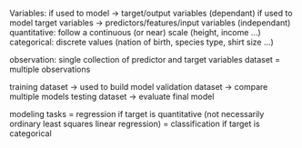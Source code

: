 
Variables: if used to model                            -> target/output variables (dependant)
				if used to model target variables -> predictors/features/input variables (independant)
	quantitative: follow a continuous (or near) scale (height, income ...)
	categorical: discrete values (nation of birth, species type, shirt size ...)

observation: single collection of predictor and target variables
dataset = multiple observations

training dataset    -> used to build model
validation dataset -> compare multiple models
testing dataset      -> evaluate final model

modeling tasks = regression if target is quantitative (not necessarily ordinary least squares linear regression)
						 = classification if target is categorical
